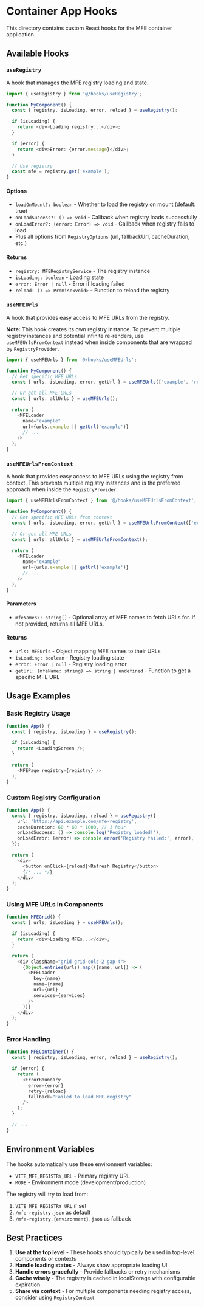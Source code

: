 # Container App Hooks

This directory contains custom React hooks for the MFE container application.

## Available Hooks

### `useRegistry`

A hook that manages the MFE registry loading and state.

```typescript
import { useRegistry } from '@/hooks/useRegistry';

function MyComponent() {
  const { registry, isLoading, error, reload } = useRegistry();

  if (isLoading) {
    return <div>Loading registry...</div>;
  }

  if (error) {
    return <div>Error: {error.message}</div>;
  }

  // Use registry
  const mfe = registry.get('example');
}
```

#### Options

- `loadOnMount?: boolean` - Whether to load the registry on mount (default: true)
- `onLoadSuccess?: () => void` - Callback when registry loads successfully
- `onLoadError?: (error: Error) => void` - Callback when registry fails to load
- Plus all options from `RegistryOptions` (url, fallbackUrl, cacheDuration, etc.)

#### Returns

- `registry: MFERegistryService` - The registry instance
- `isLoading: boolean` - Loading state
- `error: Error | null` - Error if loading failed
- `reload: () => Promise<void>` - Function to reload the registry

### `useMFEUrls`

A hook that provides easy access to MFE URLs from the registry.

**Note:** This hook creates its own registry instance. To prevent multiple registry instances and potential infinite re-renders, use `useMFEUrlsFromContext` instead when inside components that are wrapped by `RegistryProvider`.

```typescript
import { useMFEUrls } from '@/hooks/useMFEUrls';

function MyComponent() {
  // Get specific MFE URLs
  const { urls, isLoading, error, getUrl } = useMFEUrls(['example', 'react17']);

  // Or get all MFE URLs
  const { urls: allUrls } = useMFEUrls();

  return (
    <MFELoader
      name="example"
      url={urls.example || getUrl('example')}
      // ...
    />
  );
}
```

### `useMFEUrlsFromContext`

A hook that provides easy access to MFE URLs using the registry from context. This prevents multiple registry instances and is the preferred approach when inside the `RegistryProvider`.

```typescript
import { useMFEUrlsFromContext } from '@/hooks/useMFEUrlsFromContext';

function MyComponent() {
  // Get specific MFE URLs from context
  const { urls, isLoading, error, getUrl } = useMFEUrlsFromContext(['example', 'react17']);

  // Or get all MFE URLs
  const { urls: allUrls } = useMFEUrlsFromContext();

  return (
    <MFELoader
      name="example"
      url={urls.example || getUrl('example')}
      // ...
    />
  );
}
```

#### Parameters

- `mfeNames?: string[]` - Optional array of MFE names to fetch URLs for. If not provided, returns all MFE URLs.

#### Returns

- `urls: MFEUrls` - Object mapping MFE names to their URLs
- `isLoading: boolean` - Registry loading state
- `error: Error | null` - Registry loading error
- `getUrl: (mfeName: string) => string | undefined` - Function to get a specific MFE URL

## Usage Examples

### Basic Registry Usage

```typescript
function App() {
  const { registry, isLoading } = useRegistry();

  if (isLoading) {
    return <LoadingScreen />;
  }

  return (
    <MFEPage registry={registry} />
  );
}
```

### Custom Registry Configuration

```typescript
function App() {
  const { registry, isLoading, reload } = useRegistry({
    url: 'https://api.example.com/mfe-registry',
    cacheDuration: 60 * 60 * 1000, // 1 hour
    onLoadSuccess: () => console.log('Registry loaded!'),
    onLoadError: (error) => console.error('Registry failed:', error),
  });

  return (
    <div>
      <button onClick={reload}>Refresh Registry</button>
      {/* ... */}
    </div>
  );
}
```

### Using MFE URLs in Components

```typescript
function MFEGrid() {
  const { urls, isLoading } = useMFEUrls();

  if (isLoading) {
    return <div>Loading MFEs...</div>;
  }

  return (
    <div className="grid grid-cols-2 gap-4">
      {Object.entries(urls).map(([name, url]) => (
        <MFELoader
          key={name}
          name={name}
          url={url}
          services={services}
        />
      ))}
    </div>
  );
}
```

### Error Handling

```typescript
function MFEContainer() {
  const { registry, isLoading, error, reload } = useRegistry();

  if (error) {
    return (
      <ErrorBoundary
        error={error}
        retry={reload}
        fallback="Failed to load MFE registry"
      />
    );
  }

  // ...
}
```

## Environment Variables

The hooks automatically use these environment variables:

- `VITE_MFE_REGISTRY_URL` - Primary registry URL
- `MODE` - Environment mode (development/production)

The registry will try to load from:

1. `VITE_MFE_REGISTRY_URL` if set
2. `/mfe-registry.json` as default
3. `/mfe-registry.{environment}.json` as fallback

## Best Practices

1. **Use at the top level** - These hooks should typically be used in top-level components or contexts
2. **Handle loading states** - Always show appropriate loading UI
3. **Handle errors gracefully** - Provide fallbacks or retry mechanisms
4. **Cache wisely** - The registry is cached in localStorage with configurable expiration
5. **Share via context** - For multiple components needing registry access, consider using `RegistryContext`
